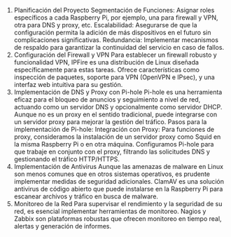 1. Planificación del Proyecto
Segmentación de Funciones: Asignar roles específicos a cada Raspberry Pi, por ejemplo, una para firewall y VPN, otra para DNS y proxy, etc.
Escalabilidad: Asegurarse de que la configuración permita la adición de más dispositivos en el futuro sin complicaciones significativas.
Redundancia: Implementar mecanismos de respaldo para garantizar la continuidad del servicio en caso de fallos.
2. Configuración del Firewall y VPN
Para establecer un firewall robusto y funcionalidad VPN, IPFire es una distribución de Linux diseñada específicamente para estas tareas. Ofrece características como inspección de paquetes, soporte para VPN (OpenVPN e IPsec), y una interfaz web intuitiva para su gestión.
3. Implementación de DNS y Proxy con Pi-hole
Pi-hole es una herramienta eficaz para el bloqueo de anuncios y seguimiento a nivel de red, actuando como un servidor DNS y opcionalmente como servidor DHCP. Aunque no es un proxy en el sentido tradicional, puede integrarse con un servidor proxy para mejorar la gestión del tráfico.
Pasos para la implementación de Pi-hole:
Integración con Proxy:
Para funciones de proxy, consideramos la instalación de un servidor proxy como Squid en la misma Raspberry Pi o en otra máquina.
Configuramos Pi-hole para que trabaje en conjunto con el proxy, filtrando las solicitudes DNS y gestionando el tráfico HTTP/HTTPS.
4. Implementación de Antivirus
Aunque las amenazas de malware en Linux son menos comunes que en otros sistemas operativos, es prudente implementar medidas de seguridad adicionales. ClamAV es una solución antivirus de código abierto que puede instalarse en la Raspberry Pi para escanear archivos y tráfico en busca de malware.
5. Monitoreo de la Red
Para supervisar el rendimiento y la seguridad de su red, es esencial implementar herramientas de monitoreo. Nagios y Zabbix son plataformas robustas que ofrecen monitoreo en tiempo real, alertas y generación de informes.


